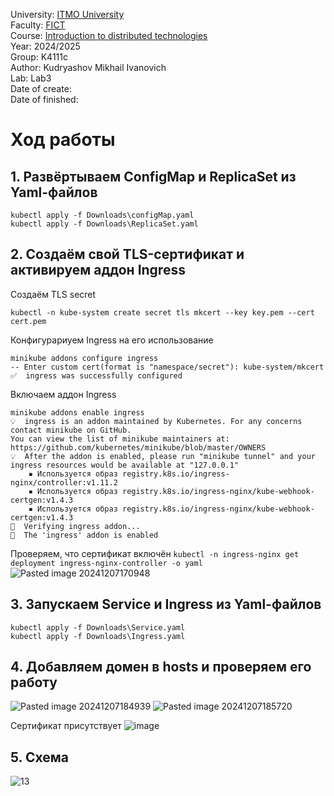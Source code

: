University: [ITMO University](https://itmo.ru/ru/)  
Faculty: [FICT](https://fict.itmo.ru)  
Course: [Introduction to distributed technologies](https://github.com/itmo-ict-faculty/introduction-to-distributed-technologies)  
Year: 2024/2025  
Group: K4111c  
Author: Kudryashov Mikhail Ivanovich  
Lab: Lab3  
Date of create:   
Date of finished:   
 
# Ход работы

## 1. Развёртываем ConfigMap и ReplicaSet из Yaml-файлов

`kubectl apply -f Downloads\configMap.yaml`  
`kubectl apply -f Downloads\ReplicaSet.yaml`

## 2. Создаём свой TLS-сертификат и активируем аддон Ingress

Создаём TLS secret 
```
kubectl -n kube-system create secret tls mkcert --key key.pem --cert cert.pem
```
Конфигурариуем Ingress на его использование
```
minikube addons configure ingress
-- Enter custom cert(format is "namespace/secret"): kube-system/mkcert
✅  ingress was successfully configured
```
Включаем аддон Ingress 
```
minikube addons enable ingress
💡  ingress is an addon maintained by Kubernetes. For any concerns contact minikube on GitHub.
You can view the list of minikube maintainers at: https://github.com/kubernetes/minikube/blob/master/OWNERS
💡  After the addon is enabled, please run "minikube tunnel" and your ingress resources would be available at "127.0.0.1"
    ▪ Используется образ registry.k8s.io/ingress-nginx/controller:v1.11.2
    ▪ Используется образ registry.k8s.io/ingress-nginx/kube-webhook-certgen:v1.4.3
    ▪ Используется образ registry.k8s.io/ingress-nginx/kube-webhook-certgen:v1.4.3
🔎  Verifying ingress addon...
🌟  The 'ingress' addon is enabled
```
Проверяем, что сертификат включён
`kubectl -n ingress-nginx get deployment ingress-nginx-controller -o yaml`
![Pasted image 20241207170948](https://github.com/user-attachments/assets/5ca2b9d3-cd4c-4bee-81a9-5e97b84d73d0)

## 3. Запускаем Service и Ingress из Yaml-файлов

`kubectl apply -f Downloads\Service.yaml`  
`kubectl apply -f Downloads\Ingress.yaml`

## 4. Добавляем домен в hosts и проверяем его работу
![Pasted image 20241207184939](https://github.com/user-attachments/assets/2b30dec3-917e-47a1-b0e2-6da99d10e6d4)
![Pasted image 20241207185720](https://github.com/user-attachments/assets/55103b2b-cbd4-4f04-8862-d2e14253354d)

Сертификат присутствует
![image](https://github.com/user-attachments/assets/8dae265a-c3ba-40c4-b6c9-25b880815b2c)

## 5. Схема

![13](https://github.com/user-attachments/assets/610c601a-8e60-4f71-8b6f-e96541d55e10)


